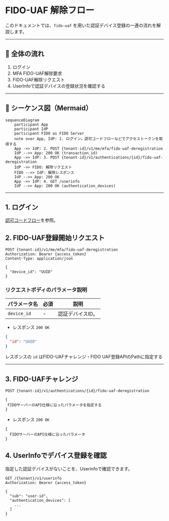# FIDO-UAF 解除フロー

このドキュメントでは、`fido-uaf` を用いた認証デバイス登録の一連の流れを解説します。

---

## 🧭 全体の流れ

1. ログイン
2. MFA FIDO-UAF解除要求
3. FIDO-UAF解除リクエスト
4. UserInfoで認証デバイスの登録状況を確認する

---

## 🔁 シーケンス図（Mermaid）

```mermaid
sequenceDiagram
    participant App
    participant IdP
    participant FIDO as FIDO Server
    note over App, IdP: 1. ログイン。認可コードフローなどでアクセストークンを取得する
    App ->> IdP: 2. POST {tenant-id}/v1/me/mfa/fido-uaf-deregistration
    IdP -->> App: 200 OK (transaction_id)
    App ->> IdP: 3. POST {tenant-id}/v1/authentications/{id}/fido-uaf-deregistration
    IdP ->> FIDO: 解除リクエスト
    FIDO -->> IdP: 解除レスポンス
    IdP -->> App: 200 OK
    App ->> IdP: 4. GET /userinfo
    IdP -->> App: 200 OK (authentication_devices)

```

---

## 1. ログイン

[認可コードフロー](authorization-code-flow.md)を参照。

## 2. FIDO-UAF登録開始リクエスト

```http
POST {tenant-id}/v1/me/mfa/fido-uaf-deregistration
Authorization: Bearer {access_token}
Content-Type: application/json

{
  "device_id": "UUID"
}
```

### リクエストボディのパラメータ説明

| パラメータ名      | 必須 | 説明        |
|-------------|----|-----------|
| `device_id` | -  | 認証デバイスID。 |

* レスポンス `200 OK`

```json
{
  "id": "UUID"
}
```

レスポンスの `id` はFIDO-UAFチャレンジ・FIDO UAF登録APIのPathに指定する

---

## 3. FIDO-UAFチャレンジ

```http
POST {tenant-id}/v1/authentications/{id}/fido-uaf-deregistration

{
 FIDOサーバーのAPI仕様に沿ったパラメータを指定する
}
```

* レスポンス `200 OK`

```
{
  FIDOサーバーのAPI仕様に沿ったパラメータ
}
```

## 4. UserInfoでデバイス登録を確認

指定した認証デバイスがないことを、Userinfoで確認できます。

```http
GET /{tenant}/v1/userinfo
Authorization: Bearer {access_token}
```

```
{
  "sub": "user-id",
  "authentication_devices": [
    ...
  ]
}
```

